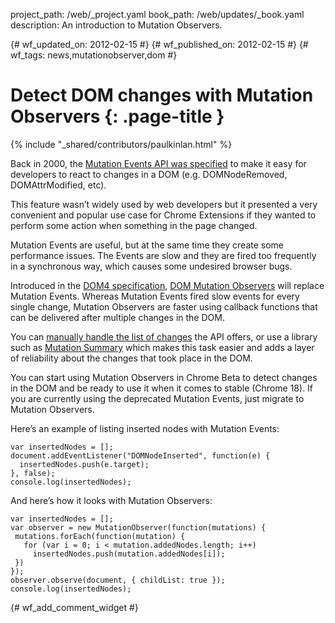 project_path: /web/_project.yaml
book_path: /web/updates/_book.yaml
description: An introduction to Mutation Observers.

{# wf_updated_on: 2012-02-15 #}
{# wf_published_on: 2012-02-15 #}
{# wf_tags: news,mutationobserver,dom #}

# Detect DOM changes with Mutation Observers {: .page-title }

{% include "_shared/contributors/paulkinlan.html" %}


Back in 2000, the [Mutation Events API was specified](http://www.w3.org/TR/DOM-Level-2-Events/events.html#Events-eventgroupings-mutationevents) to make it easy for developers to react to changes in a DOM (e.g. DOMNodeRemoved, DOMAttrModified, etc).

This feature wasn’t widely used by web developers but it presented a very convenient and popular use case for Chrome Extensions if they wanted to perform some action when something in the page changed.

Mutation Events are useful, but at the same time they create some performance issues. The Events are slow and they are fired too frequently in a synchronous way, which causes some undesired browser bugs.

Introduced in the [DOM4 specification](http://www.w3.org/TR/dom/), [DOM Mutation Observers](http://www.w3.org/TR/dom/#mutation-observers) will replace Mutation Events. Whereas Mutation Events fired slow events for every single change, Mutation Observers are faster using callback functions that can be delivered after multiple changes in the DOM.

You can [manually handle the list of changes](http://www.w3.org/TR/dom/#mutationrecord) the API offers, or use a library such as [Mutation Summary](https://code.google.com/p/mutation-summary/) which makes this task easier and adds a layer of reliability about the changes that took place in the DOM.

You can start using Mutation Observers in Chrome Beta to detect changes in the DOM and be ready to use it when it comes to stable (Chrome 18). If you are currently using  the deprecated Mutation Events, just migrate to Mutation Observers.

Here’s an example of listing inserted nodes with Mutation Events:


    var insertedNodes = [];
    document.addEventListener("DOMNodeInserted", function(e) {
      insertedNodes.push(e.target);
    }, false);
    console.log(insertedNodes);
    

And here’s how it looks with Mutation Observers:


    var insertedNodes = [];
    var observer = new MutationObserver(function(mutations) {
     mutations.forEach(function(mutation) {
       for (var i = 0; i < mutation.addedNodes.length; i++)
         insertedNodes.push(mutation.addedNodes[i]);
     })
    });
    observer.observe(document, { childList: true });
    console.log(insertedNodes);
    


{# wf_add_comment_widget #}
